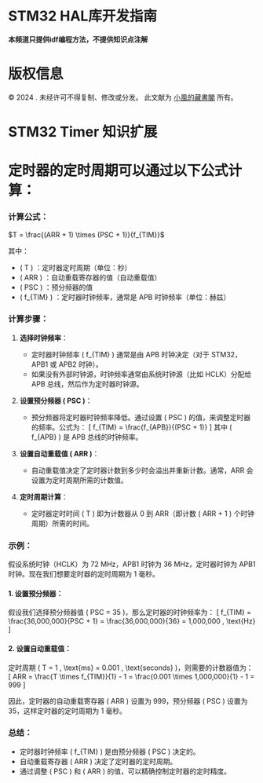 # STM32 HAL库开发指南
**本频道只提供idf编程方法，不提供知识点注解**

# 版权信息

© 2024 . 未经许可不得复制、修改或分发。 此文献为 [小風的藏書閣](https://t.me/xfp2333) 所有。

# STM32 Timer 知识扩展

# 定时器的定时周期可以通过以下公式计算：

### 计算公式：

$T = \frac{(ARR + 1) \times (PSC + 1)}{f_{TIM}}$

其中：
- \( T \) ：定时器定时周期（单位：秒）
- \( ARR \) ：自动重载寄存器的值（自动重载值）
- \( PSC \) ：预分频器的值
- \( f_{TIM} \) ：定时器时钟频率，通常是 APB 时钟频率（单位：赫兹）

### 计算步骤：
1. **选择时钟频率**：
   - 定时器时钟频率 \( f_{TIM} \) 通常是由 APB 时钟决定（对于 STM32，APB1 或 APB2 时钟）。
   - 如果没有外部时钟源，时钟频率通常由系统时钟源（比如 HCLK）分配给 APB 总线，然后作为定时器时钟源。

2. **设置预分频器 \( PSC \)**：
   - 预分频器将定时器时钟频率降低。通过设置 \( PSC \) 的值，来调整定时器的频率。公式为：
   \[
   f_{TIM} = \frac{f_{APB}}{(PSC + 1)}
   \]
   其中 \( f_{APB} \) 是 APB 总线的时钟频率。

3. **设置自动重载值 \( ARR \)**：
   - 自动重载值决定了定时器计数到多少时会溢出并重新计数。通常，ARR 会设置为定时周期所需的计数值。

4. **定时周期计算**：
   - 定时器定时时间 \( T \) 即为计数器从 0 到 ARR（即计数 \( ARR + 1 \) 个时钟周期）所需的时间。

### 示例：
假设系统时钟（HCLK）为 72 MHz，APB1 时钟为 36 MHz，定时器时钟为 APB1 时钟。现在我们想要定时器的定时周期为 1 毫秒。

#### 1. 设置预分频器：
假设我们选择预分频器值 \( PSC = 35 \)，那么定时器的时钟频率为：
\[
f_{TIM} = \frac{36,000,000}{PSC + 1} = \frac{36,000,000}{36} = 1,000,000 \, \text{Hz}
\]

#### 2. 设置自动重载值：
定时周期 \( T = 1 \, \text{ms} = 0.001 \, \text{seconds} \)，则需要的计数器值为：
\[
ARR = \frac{T \times f_{TIM}}{1} - 1 = \frac{0.001 \times 1,000,000}{1} - 1 = 999
\]

因此，定时器的自动重载寄存器 \( ARR \) 设置为 999，预分频器 \( PSC \) 设置为 35，这样定时器的定时周期为 1 毫秒。

### 总结：
- 定时器时钟频率 \( f_{TIM} \) 是由预分频器 \( PSC \) 决定的。
- 自动重载寄存器 \( ARR \) 决定了定时器的定时周期。
- 通过调整 \( PSC \) 和 \( ARR \) 的值，可以精确控制定时器的定时精度。
